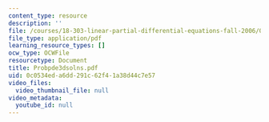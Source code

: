 ```yaml
---
content_type: resource
description: ''
file: /courses/18-303-linear-partial-differential-equations-fall-2006/0c0534eda6dd291c62f41a38d44c7e57_Probpde3dsolns.pdf
file_type: application/pdf
learning_resource_types: []
ocw_type: OCWFile
resourcetype: Document
title: Probpde3dsolns.pdf
uid: 0c0534ed-a6dd-291c-62f4-1a38d44c7e57
video_files:
  video_thumbnail_file: null
video_metadata:
  youtube_id: null
---
```

